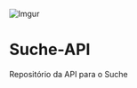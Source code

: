 ![Imgur](https://i.imgur.com/YR8fRkP.png)

# Suche-API
Repositório da API para o Suche

<!-- #4 Teste de automação de deploy no Glitch -->
